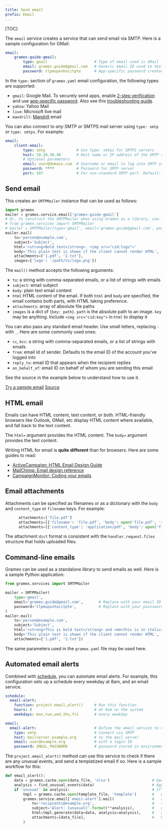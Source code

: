 ```yaml
---
title: Send email
prefix: Email
...
```


[TOC]

The `email` service creates a service that can send email via SMTP. Here is a
sample configuration for GMail:

```yaml
email:
    gramex-guide-gmail:
        type: gmail                     # Type of email used is GMail
        email: gramex.guide@gmail.com   # Generic email ID used to test e-mails
        password: tlpmupxnhucitpte      # App-specific password created for Gramex guide
```

In the `type:` section of `gramex.yaml` email configuration, the following types are supported:

- `gmail`: Google Mail. To securely send apps, enable
  [2-step verification](https://support.google.com/accounts/answer/185839) and use
  [app-specific password](https://support.google.com/accounts/answer/185833).
  Also see this [troubleshooting guide](https://support.google.com/mail/answer/78754).
- `yahoo`: Yahoo Mail
- `live`: Microsoft live mail
- `mandrill`: [Mandrill](https://mandrill.zendesk.com/) email

You can also connect to *any* SMTP or SMTPS mail server using `type: smtp` or
`type: smtps`. For example:

```yaml
email:
    client-email:
        type: smtp              # Use type: smtps for SMTPS servers
        host: 10.20.30.40       # Host name or IP address of the SMTP server
        # Optional parameters
        email: user@domain.com  # Username or email to log into SMTP server
        password: ****          # Password for SMTP server
        port: 587               # For non-standard SMTP port. Default: SMTPS=587, SMTP=25
```

## Send email

This creates an `SMTPMailer` instance that can be used as follows:

```python
import gramex
mailer = gramex.service.email['gramex-guide-gmail']
# Or, to construct the SMTPMailer when using Gramex as a library, use:
# from gramex.services import SMTPMailer
# mailer = SMTPMailer(type='gmail', email='gramex.guide@gmail.com', password='...')
mailer.mail(
    to='person@example.com',
    subject='Subject',
    html='<strong>Bold text</strong>. <img src="cid:logo">'
    body='This plain text is shown if the client cannot render HTML',
    attachments=['1.pdf', '2.txt'],
    images={'logo': '/path/to/logo.png'})
```

The `mail()` method accepts the following arguments:

- `to`: a string with comma-separated emails, or a list of strings with emails
- `subject`: email subject
- `body`: plain text email content
- `html` HTML content of the email. If both `html` and `body` are specified, the
  email contains both parts, with HTML taking preference.
- `attachments`: array of absolute file paths
- `images` is a dict of `{key: path}`. `path` is the absolute path to an image.
  `key` may be anything. Include `<img src="cid:key">` in `html` to display it

You can also pass any standard email header. Use small letters, replacing `-`
with `_`. Here are some commonly used ones:

- `cc`, `bcc`: a string with comma-separated emails, or a list of strings with emails
- `from`: email id of sender. Defaults to the email ID of the account you've logged into
- `reply_to`: email ID that appears when the recipient replies
- `on_behalf_of`: email ID on behalf of whom you are sending this email

See the source in the example below to understand how to use it.

<div class="example">
  <a class="example-demo" href="mail">Try a sample email</a>
  <a class="example-src" href="http://code.gramener.com/s.anand/gramex/tree/master/gramex/apps/guide/email/emailapp.py">Source</a>
</div>

## HTML email

Emails can have HTML content, text content, or both. HTML-friendly browsers like
Outlook, GMail, etc display HTML content where available, and fall back to the
text content.

The `html=` argument provides the HTML content. The `body=` argument provides the
text content.

Writing HTML for email is **quite different** than for browsers. Here are some
guides to read:

- [ActiveCampaign: HTML Email Design Guide](http://www.activecampaign.com/email-design-guide/)
- [MailChimp: Email design reference](https://templates.mailchimp.com/getting-started/html-email-basics/)
- [CampaignMonitor: Coding your emails](https://www.campaignmonitor.com/dev-resources/guides/coding/)

## Email attachments

Attachments can be specified as filenames or as a dictionary with the `body` and
`content_type` or `filename` keys. For example:

```python
      attachments=['file.pdf']
      attachments=[{'filename': 'file.pdf', 'body': open('file.pdf', 'rb').read()}]
      attachments=[{'content_type': 'application/pdf', 'body': open('file.pdf', 'rb').read()}]
```

The attachment `dict` format is consistent with the `handler.request.files`
structure that holds uploaded files.

## Command-line emails

Gramex can be used as a standalone library to send emails as well. Here is a
sample Python application:

```python
from gramex.services import SMTPMailer

mailer = SMTPMailer(
    type='gmail',
    email='gramex.guide@gmail.com',       # Replace with your email ID
    password='tlpmupxnhucitpte',          # Replace with your passsword
)
mailer.mail(
    to='person@example.com',
    subject='Subject',
    html='<strong>This is bold text</strong> and <em>this is in italics</em>.'
    body='This plain text is shown if the client cannot render HTML',
    attachments=['1.pdf', '2.txt'])
```

The same parameters used in the `gramex.yaml` file may be used here.

## Automated email alerts

Combined with [schedule](../scheduler/), you can automate email alerts. For
example, this configuration sets up a schedule every weekday at 8am, and an email
service.

```yaml
schedule:
  email-alert:
    function: project.email_alert()     # Run this function
    hours: 8                            # at 8am on the system
    weekdays: mon,tue,wed,thu,fri       # every weekday

email:
  email-alert:                          # Define the email service to use
    type: smtp                          # Connect via SMTP
    host: mailserver.example.org        # to the mail server
    email: user@example.org             # with a login ID
    password: $MAIL_PASSWORD            # password stored in environment variable MAIL_PASSWORD
```

The `project.email_alert()` method can use this service to check if there are any
unusual events, and send a templatized email if so. Here is a sample workflow for
this:

```python
def email_alert():
    data = gramex.cache.open(data_file, 'xlsx')                   # Open the data source
    analysis = find_unusual_events(data)                          # Apply some analysis
    if 'unusual' in analysis:                                     # If something is unusual
        tmpl = gramex.cache.open(template_file, 'template')       #   open a template
        gramex.service.email['email-alert'].mail(                 #   and send the email
            to='recipients@example.org',                          #   to the recipients
            subject='Alert: {unusual}'.format(**analysis),        #   with a clear subject
            html=tmpl.generate(data=data, analysis=analysis),     #   and render the template.
            attachments=[data_file],                              #   Maybe attach the data
        )
```
